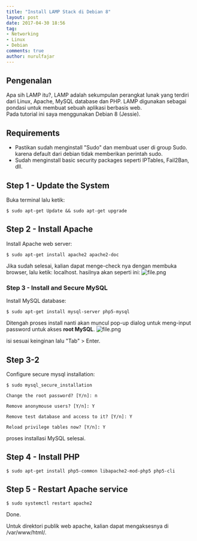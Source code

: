 ```yaml
---
title: "Install LAMP Stack di Debian 8"
layout: post
date: 2017-04-30 18:56
tag:
- Networking
- Linux
- Debian
comments: true
author: nurulfajar
---
```

## Pengenalan
Apa sih LAMP itu?, LAMP adalah sekumpulan perangkat lunak yang terdiri dari Linux, Apache, MySQL database dan PHP. LAMP digunakan sebagai pondasi untuk membuat sebuah aplikasi berbasis web.
<br />
Pada tutorial ini saya menggunakan Debian 8 (Jessie).

## Requirements
* Pastikan sudah menginstall "Sudo" dan membuat user di group Sudo. karena default dari debian tidak memberikan perintah sudo.
* Sudah menginstall basic security packages seperti IPTables, Fail2Ban, dll.

## Step 1 - Update the System
Buka terminal lalu ketik:
```
$ sudo apt-get Update && sudo apt-get upgrade
```
## Step 2 - Install Apache
Install Apache web server:
```
$ sudo apt-get install apache2 apache2-doc
```
Jika sudah selesai, kalian dapat menge-check nya dengan membuka browser, lalu ketik: <span class="evidence">localhost</span>. hasilnya akan seperti ini:
![file.png]({{images.baseurl}}/assets/images/linux/localhost.png)

### Step 3 - Install and Secure MySQL
Install MySQL database:
```
$ sudo apt-get install mysql-server php5-mysql
```
Ditengah proses install nanti akan muncul pop-up dialog untuk meng-input password untuk akses **root MySQL**.
![file.png]({{images.baseurl}}/assets/images/linux/mysql-pass.png)

isi sesuai keinginan lalu "Tab" > Enter.

## Step 3-2
Configure secure mysql installation:
```
$ sudo mysql_secure_installation
```
```
Change the root password? [Y/n]: n
```
```
Remove anonymouse users? [Y/n]: Y
```
```
Remove test database and access to it? [Y/n]: Y
```
```
Reload privilege tables now? [Y/n]: Y
```
proses installasi MySQL selesai.

## Step 4 - Install PHP
```
$ sudo apt-get install php5-common libapache2-mod-php5 php5-cli
```

## Step 5 - Restart Apache service
```
$ sudo systemctl restart apache2
```
Done.

Untuk direktori publik web apache, kalian dapat mengaksesnya di <span class="evidence">/var/www/html/</span>.
